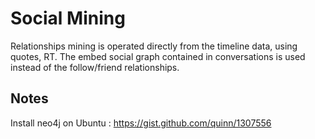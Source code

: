 # Social Mining

Relationships mining is operated directly from the timeline data, using quotes, RT.
The embed social graph contained in conversations is used instead of the follow/friend relationships.

## Notes

Install neo4j on Ubuntu :  https://gist.github.com/quinn/1307556